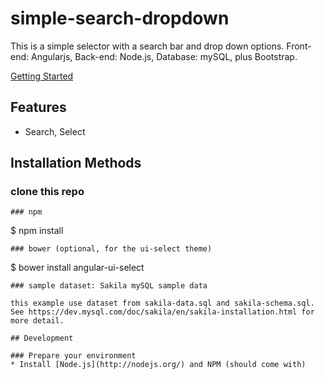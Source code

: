 # simple-search-dropdown
This is a simple selector with a search bar and drop down options. Front-end: Angularjs, Back-end: Node.js, Database: mySQL, plus Bootstrap.

[Getting Started](https://github.com/pigeyes/simple-search-dropdown.git) 

## Features

- Search, Select

## Installation Methods

### clone this repo
```
### npm
```
$ npm install
```
### bower (optional, for the ui-select theme)
```
$ bower install angular-ui-select
```
### sample dataset: Sakila mySQL sample data

this example use dataset from sakila-data.sql and sakila-schema.sql.
See https://dev.mysql.com/doc/sakila/en/sakila-installation.html for more detail.

## Development

### Prepare your environment
* Install [Node.js](http://nodejs.org/) and NPM (should come with)

